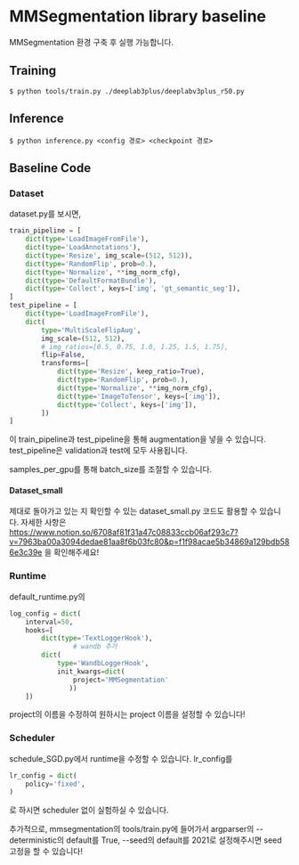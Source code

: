 # MMSegmentation library baseline
 
MMSegmentation 환경 구축 후 실행 가능합니다.

## Training

    $ python tools/train.py ./deeplab3plus/deeplabv3plus_r50.py

## Inference

    $ python inference.py <config 경로> <checkpoint 경로>

## Baseline Code

### Dataset

dataset.py를 보시면,

```python
train_pipeline = [
    dict(type='LoadImageFromFile'),
    dict(type='LoadAnnotations'),
    dict(type='Resize', img_scale=(512, 512)),
    dict(type='RandomFlip', prob=0.),
    dict(type='Normalize', **img_norm_cfg),
    dict(type='DefaultFormatBundle'),
    dict(type='Collect', keys=['img', 'gt_semantic_seg']),
]
test_pipeline = [
    dict(type='LoadImageFromFile'),
    dict(
        type='MultiScaleFlipAug',
        img_scale=(512, 512),
        # img_ratios=[0.5, 0.75, 1.0, 1.25, 1.5, 1.75],
        flip=False,
        transforms=[
            dict(type='Resize', keep_ratio=True),
            dict(type='RandomFlip', prob=0.),
            dict(type='Normalize', **img_norm_cfg),
            dict(type='ImageToTensor', keys=['img']),
            dict(type='Collect', keys=['img']),
        ])
]
```

이 train_pipeline과 test_pipeline을 통해 augmentation을 넣을 수 있습니다. test_pipeline은 validation과 test에 모두 사용됩니다.

samples_per_gpu를 통해 batch_size를 조절할 수 있습니다.

#### Dataset_small

제대로 돌아가고 있는 지 확인할 수 있는 dataset_small.py 코드도 활용할 수 있습니다. 자세한 사항은 
https://www.notion.so/6708af81f31a47c08833ccb06af293c7?v=7963ba00a3094dedae81aa8f6b03fc80&p=f1f98acae5b34869a129bdb586e3c39e 
을 확인해주세요!

### Runtime

default_runtime.py의 

```python
log_config = dict(
    interval=50,
    hooks=[
        dict(type='TextLoggerHook'),
				# wandb 추가
        dict(
            type='WandbLoggerHook',
            init_kwargs=dict(
                project='MMSegmentation'
               ))
    ])
```
project의 이름을 수정하여 원하시는 project 이름을 설정할 수 있습니다!

### Scheduler

schedule_SGD.py에서 runtime을 수정할 수 있습니다.
lr_config를 

```python
lr_config = dict(
    policy='fixed',
)
```
로 하시면 scheduler 없이 실험하실 수 있습니다.

추가적으로, mmsegmentation의 tools/train.py에 들어가서 argparser의 --deterministic의 default를 True, --seed의 default를 2021로 설정해주시면 seed 고정을 할 수 있습니다!
